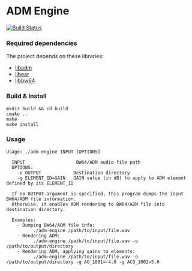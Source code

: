 # ADM Engine

[![Build Status](https://travis-ci.org/media-cloud-ai/adm_engine.svg?branch=master)](https://travis-ci.org/media-cloud-ai/adm_engine)

### Required dependencies

The project depends on these libraries:
- [libadm](https://github.com/IRT-Open-Source/libadm/)
- [libear](https://github.com/ebu/libear)
- [libbw64](https://github.com/IRT-Open-Source/libbw64)

### Build & Install
```
mkdir build && cd build
cmake ..
make
make install
```

### Usage
```
Usage: ./adm-engine INPUT [OPTIONS]

  INPUT                   BW64/ADM audio file path
  OPTIONS:
    -o OUTPUT            Destination directory
    -g ELEMENT_ID=GAIN   GAIN value (in dB) to apply to ADM element defined by its ELEMENT_ID

  If no OUTPUT argument is specified, this program dumps the input BW64/ADM file information.
  Otherwise, it enables ADM rendering to BW64/ADM file into destination directory.

  Examples:
    - Dumping BW64/ADM file info:
          ./adm-engine /path/to/input/file.wav
    - Rendering ADM:
          ./adm-engine /path/to/input/file.wav -o /path/to/output/directory
    - Rendering ADM, applying gains to elements:
          ./adm-engine /path/to/input/file.wav -o /path/to/output/directory -g AO_1001=-4.0 -g ACO_1002=5.0

```
